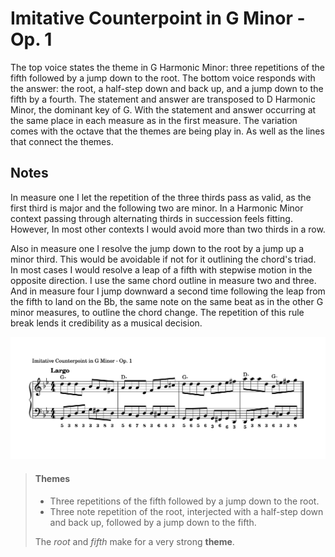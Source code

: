 # Imitative Counterpoint in G Minor - Op. 1

The top voice states the theme in G Harmonic Minor: three repetitions of the fifth followed by a jump down to the root. The bottom voice responds with the answer: the root, a half-step down and back up, and a jump down to the fifth by a fourth. The statement and answer are transposed to D Harmonic Minor, the dominant key of G. With the statement and answer occurring at the same place in each measure as in the first measure. The variation comes with the octave that the themes are being play in. As well as the lines that connect the themes. 

## Notes

In measure one I let the repetition of the three thirds pass as valid, as the first third is major and the following two are minor. In a Harmonic Minor context passing through alternating thirds in succession feels fitting. However, In most other contexts I would avoid more than two thirds in a row. 

Also in measure one I resolve the jump down to the root by a jump up a minor third. This would be avoidable if not for it outlining the chord's triad. In most cases I would resolve a leap of a fifth with stepwise motion in the opposite direction. I use the same chord outline in measure two and three. And in measure four I jump downward a second time following the leap from the fifth to land on the Bb, the same note on the same beat as in the other G minor measures, to outline the chord change. The repetition of this rule break lends it credibility as a musical decision. 

![file](Imitative_Counterpoint_G-Minor_Op-1_White.png)

> #### Themes
>
> - Three repetitions of the fifth followed by a jump down to the root.
> - Three note repetition of the root, interjected with a half-step down and back up, followed by a jump down to the fifth.
>
> The *root* and *fifth* make for a very strong **theme**.
